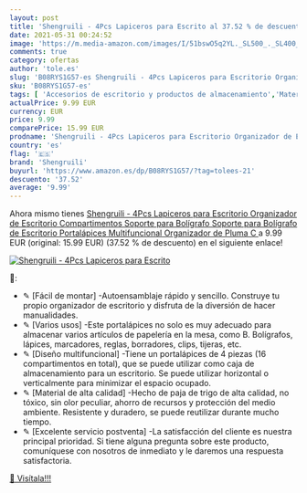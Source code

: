```yaml
---
layout: post
title: 'Shengruili - 4Pcs Lapiceros para Escrito al 37.52 % de descuento'
date: 2021-05-31 00:24:52
image: 'https://m.media-amazon.com/images/I/51bswO5q2YL._SL500_._SL400_.jpg'
comments: true
category: ofertas
author: 'tole.es'
slug: 'B08RYS1G57-es Shengruili - 4Pcs Lapiceros para Escritorio Organizador de...'
sku: 'B08RYS1G57-es'
tags: [ 'Accesorios de escritorio y productos de almacenamiento','Material de oficina','Materiales, organizadores y dispensadores de escritorio','Oficina y papelería','Portalápices','bolígrafo','shengruili', ]
actualPrice: 9.99 EUR
currency: EUR
price: 9.99
comparePrice: 15.99 EUR
prodname: 'Shengruili - 4Pcs Lapiceros para Escritorio Organizador de Escritorio Compartimentos Soporte para Bolígrafo Soporte para Bolígrafo de Escritorio Portalápices Multifuncional Organizador de Pluma  C '
country: 'es'
flag: '🇪🇸'
brand: 'Shengruili'
buyurl: 'https://www.amazon.es/dp/B08RYS1G57/?tag=tolees-21'
descuento: '37.52'
average: '9.99'
---
```


Ahora mismo tienes [Shengruili - 4Pcs Lapiceros para Escritorio Organizador de Escritorio Compartimentos Soporte para Bolígrafo Soporte para Bolígrafo de Escritorio Portalápices Multifuncional Organizador de Pluma  C ](https://www.amazon.es/dp/B08RYS1G57/?tag=tolees-21) a 9.99 EUR (original: 15.99 EUR) (37.52 %  de descuento) en el siguiente enlace!

[![Shengruili - 4Pcs Lapiceros para Escrito](https://m.media-amazon.com/images/I/51bswO5q2YL._SL500_._SL400_.jpg)](https://www.amazon.es/dp/B08RYS1G57/?tag=tolees-21)

🔎:

- ✎ [Fácil de montar] -Autoensamblaje rápido y sencillo. Construye tu propio organizador de escritorio y disfruta de la diversión de hacer manualidades.
- ✎ [Varios usos] -Este portalápices no solo es muy adecuado para almacenar varios artículos de papelería en la mesa, como B. Bolígrafos, lápices, marcadores, reglas, borradores, clips, tijeras, etc.
- ✎ [Diseño multifuncional] -Tiene un portalápices de 4 piezas (16 compartimentos en total), que se puede utilizar como caja de almacenamiento para un escritorio. Se puede utilizar horizontal o verticalmente para minimizar el espacio ocupado.
- ✎ [Material de alta calidad] -Hecho de paja de trigo de alta calidad, no tóxico, sin olor peculiar, ahorro de recursos y protección del medio ambiente. Resistente y duradero, se puede reutilizar durante mucho tiempo.
- ✎ [Excelente servicio postventa] -La satisfacción del cliente es nuestra principal prioridad. Si tiene alguna pregunta sobre este producto, comuníquese con nosotros de inmediato y le daremos una respuesta satisfactoria.

[🛒 Visítala!!!](https://www.amazon.es/dp/B08RYS1G57/?tag=tolees-21)
